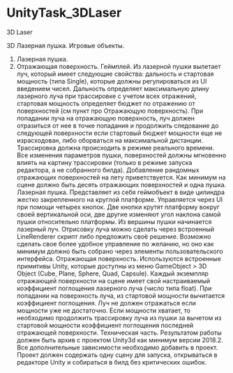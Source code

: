 # UnityTask_3DLaser
3D Laser

3D Лазерная пушка.
Игровые объекты.

1) Лазерная пушка.
2) Отражающая поверхность.
Геймплей.
Из лазерной пушки вылетает луч, который имеет следующие свойства: дальность и
стартовая мощность (типа Single), которые должны регулироваться из UI введением чисел.
Дальность определяет максимальную длину лазерного луча при трассировке с учетом
всех отражений, стартовая мощность определяет бюджет по отражению от поверхностей
(см пункт про Отражающую поверхность).
При попадании луча на отражающую поверхность, луч должен отразиться от нее в
точке попадания и продолжить следование до следующей поверхности если стартовый
бюджет мощности еще не израсходован, либо оборваться на максимальной дистанции.
Трассировка должна происходить в режиме реального времени. Все изменения
параметров пушки, поверхностей должны мгновенно влиять на картину трассировки (только
в режиме запуска редактора, а не собранного билда).
Добавление рандомных отражающих поверхностей на лету приветствуется.
Как минимум на сцене должно быть десять отражающих поверхностей и одна пушка.
Лазерная пушка.
Представляет из себя геймобъект в виде цилиндра жестко закрепленного на круглой
платформе. Управляется через UI при помощи четырех кнопок. Две кнопки крутят
платформу вокруг своей вертикальной оси, две другие изменяют угол наклона самой пушки
относительно платформы. Из вершины пушки начинается лазерный луч. Отрисовку луча
можно сделать через встроенный LineRenderer скрипт либо предложить своё решение.
Возможно сделать свое более удобное управление по желанию, но оно как минимум должно
быть собрано через элементы пользовательского интерфейса.
Отражающая поверхность.
Используются встроенные примитивы Unity, которые доступны из меню GameObject >
3D Object (Cube, Plane, Sphere, Quad, Capsule). Каждый экземпляр отражающей поверхности
на сцене имеет свой настраиваемый коэффициент поглощения лазерного луча (число типа
float). При попадании на поверхность луча, из стартовой мощности вычитается
коэффициент поглощения. Луч не должен отражаться если мощности уже не достаточно.
Если мощности хватает, то необходимо продолжить трассировку луча из пушки за вычетом
из стартовой мощности коэффициент поглощения последней отражающей поверхности.
Техническая часть.
Результатом работы должен быть архив с проектом Unity3d как минимум версии
2018.2. Все дополнительные зависимости необходимо добавить в проект. Проект должен
содержать одну сцену для запуска, открываться в редакторе Unity и собираться в билд без
критических ошибок.
